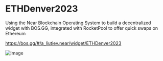 # ETHDenver2023

Using the Near Blockchain Operating System to build a decentralized widget with BOS.GG, integrated with RocketPool to offer quick swaps on Ethereum

https://bos.gg/#/a_liutiev.near/widget/ETHDenver2023

![image](https://user-images.githubusercontent.com/25058545/224573416-55539e17-766a-4f67-814e-b48789d2e238.png)


